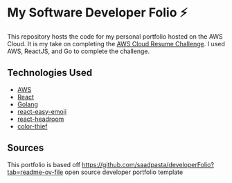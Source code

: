 # My Software Developer Folio ⚡️

This repository hosts the code for my personal portfolio hosted on the AWS Cloud. It is my take on completing the [AWS Cloud Resume Challenge](https://cloudresumechallenge.dev/docs/the-challenge/aws/). I used AWS, ReactJS, and Go to complete the challenge.

## Technologies Used 

- [AWS](https://aws.amazon.com/)
- [React](https://reactjs.org/)
- [Golang](https://go.dev/)
- [react-easy-emoji](https://github.com/appfigures/react-easy-emoji)
- [react-headroom](https://github.com/KyleAMathews/react-headroom)
- [color-thief](https://github.com/lokesh/color-thief)

## Sources

This portfolio is based off https://github.com/saadpasta/developerFolio?tab=readme-ov-file open source developer portfolio template
